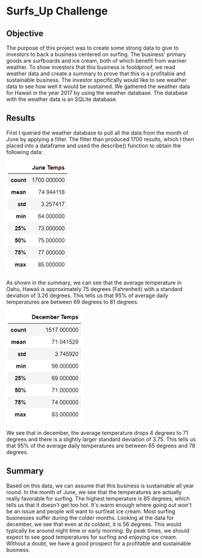 # Surfs_Up Challenge

## Objective
The purpose of this project was to create some strong data to give to investors to back a business centered on surfing. The business' primary goods are surfboards and ice cream, both of which benefit from warmer weather. To show investors that this business is fooldproof, we read weather data and create a summary to prove that this is a profitable and sustainable business. The investor specifically would like to see weather data to see how well it would be sustained. We gathered the weather data for Hawaii in the year 2017 by using the weather database. The database with the weather data is an SQLite database. 

## Results
First I queried the weather database to pull all the data from the month of June by applying a filter. The filter than produced 1700 results, which I then placed into a dataframe and used the describe() function to obtain the following data:

![june_temp_summary.png](Images/june_temp_summary.PNG)

As shown in the summary, we can see that the average temperature in Oahu, Hawaii is approximately 75 degrees (Fahrenheit) with a standard deviation of 3.26 degrees. This tells us that 95% of average daily temperatures are between 69 degrees to 81 degrees. 


![dec_temp_summary.png](Images/dec_temp_summary.PNG)

We see that in december, the average temperature drops 4 degrees to 71 degrees and there is a slightly larger standard deviation of 3.75. This tells us that 95% of the average daily temperatures are between 65 degrees and 78 degrees.

## Summary
Based on this data, we can assume that this business is sustainable all year round. In the month of June, we see that the temperatures are actually really favorable for surfing. The highest temperature is 85 degrees, which tells us that it doesn't get too hot. It's warm enough where going out won't be an issue and people will want to surf/eat ice cream. Most surfing businesses suffer during the colder months. Looking at the data for december, we see that even at its coldest, it is 56 degrees. This would typically be around night time or early morning. By peak times, we should expect to see good temperatures for surfing and enjoying ice cream. Without a doubt, we have a good prospect for a profitable and sustainable business.
